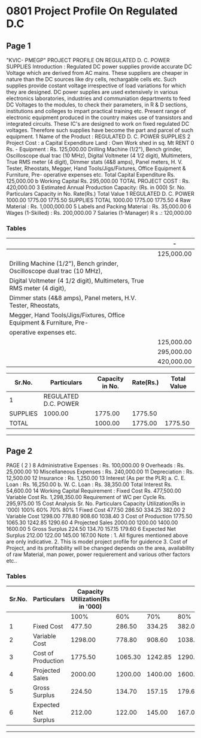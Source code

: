 # 0801 Project Profile On Regulated D.C

## Page 1

"KVIC- PMEGP" PROJECT PROFILE ON REGULATED D. C. POWER SUPPLIES Introduction : Regulated DC power supplies provide accurate DC Voltage which are derived from AC mains. These suppliers are cheaper in nature than the DC sources like dry cells, rechargable cells etc. Such supplies provide costant voltage irrespective of load variations for which they are designed. DC power supplies are used extensively in various electronics laboratories, industries and communiation departments to feed DC Voltages to the modules, to check their parameters, in R & D sections, institutions and colleges to impart practical training etc. Present range of electronic equipment produced in the country makes use of transistors and integrated circuits. These IC's are designed to work on fixed regulated DC voltages. Therefore such supplies have become the part and parcel of such equipment. 1 Name of the Product : REGULATED D. C. POWER SUPPLIES 2 Project Cost : a Capital Expenditure Land : Own Work shed in sq. Mt RENT 0 Rs. - Equipment : Rs. 125,000.00 Drilling Machine (1/2"), Bench grinder, Oscilloscope dual trac (10 MHz), Digital Voltmeter (4 1/2 digit), Multimeters, True RMS meter (4 digit), Dimmer stats (4&8 amps), Panel meters, H. V. Tester, Rheostats, Megger, Hand Tools/Jigs/Fixtures, Office Equipment & Furniture, Pre- operative expenses etc. Total Capital Expenditure Rs. 125,000.00 b Working Capital Rs. 295,000.00 TOTAL PROJECT COST : Rs. 420,000.00 3 Estimated Annual Production Capacity: (Rs. in 000) Sr. No. Particulars Capacity in No. Rate(Rs.) Total Value 1 REGULATED D. C. POWER 1000.00 1775.00 1775.50 SUPPLIES TOTAL 1000.00 1775.00 1775.50 4 Raw Material : Rs. 1,000,000.00 5 Labels and Packing Material : Rs. 35,000.00 6 Wages (1-Skilled) : Rs. 200,000.00 7 Salaries (1-Manager) R s .: 120,000.00

### Tables

|  | - |
|---|---|
|  | 125,000.00 |
| Drilling Machine (1/2"), Bench grinder, Oscilloscope dual trac (10 MHz), |  |
| Digital Voltmeter (4 1/2 digit), Multimeters, True RMS meter (4 digit), |  |
| Dimmer stats (4&8 amps), Panel meters, H.V. Tester, Rheostats, |  |
| Megger, Hand Tools/Jigs/Fixtures, Office Equipment & Furniture, Pre-
operative expenses etc. |  |
|  | 125,000.00 |
|  | 295,000.00 |
|  | 420,000.00 |

| Sr.No. | Particulars | Capacity in No. | Rate(Rs.) | Total Value |
|---|---|---|---|---|
| 1 | REGULATED D.C. POWER
SUPPLIES | 1000.00 | 1775.00 | 1775.50 |
| TOTAL |  | 1000.00 | 1775.00 | 1775.50 |

---

## Page 2

PAGE ( 2 ) 8 Administrative Expenses : Rs. 100,000.00 9 Overheads : Rs. 25,000.00 10 Miscellaneous Expenses : Rs. 240,000.00 11 Depreciation : Rs. 12,500.00 12 Insurance : Rs. 1,250.00 13 Interest (As per the PLR) a. C. E. Loan : Rs. 16,250.00 b. W. C. Loan : Rs. 38,350.00 Total Interest Rs. 54,600.00 14 Working Capital Requirement : Fixed Cost Rs. 477,500.00 Variable Cost Rs. 1,298,350.00 Requirement of WC per Cycle Rs. 295,975.00 15 Cost Analysis Sr. No. Particulars Capacity Utilization(Rs in '000) 100% 60% 70% 80% 1 Fixed Cost 477.50 286.50 334.25 382.00 2 Variable Cost 1298.00 778.80 908.60 1038.40 3 Cost of Production 1775.50 1065.30 1242.85 1290.60 4 Projected Sales 2000.00 1200.00 1400.00 1600.00 5 Gross Surplus 224.50 134.70 157.15 179.60 6 Expected Net Surplus 212.00 122.00 145.00 167.00 Note : 1. All figures mentioned above are only indicative. 2. This is model project profile for guidence 3. Cost of Project, and its profitability will be changed depends on the area, availability of raw Material, man power, power requierement and various other factors etc..

### Tables

| Sr.No. | Particulars | Capacity Utilization(Rs in '000) |  |  |  |
|---|---|---|---|---|---|
|  |  | 100% | 60% | 70% | 80% |
| 1 | Fixed Cost | 477.50 | 286.50 | 334.25 | 382.00 |
| 2 | Variable Cost | 1298.00 | 778.80 | 908.60 | 1038.40 |
| 3 | Cost of Production | 1775.50 | 1065.30 | 1242.85 | 1290.60 |
| 4 | Projected Sales | 2000.00 | 1200.00 | 1400.00 | 1600.00 |
| 5 | Gross Surplus | 224.50 | 134.70 | 157.15 | 179.60 |
| 6 | Expected Net Surplus | 212.00 | 122.00 | 145.00 | 167.00 |

---
